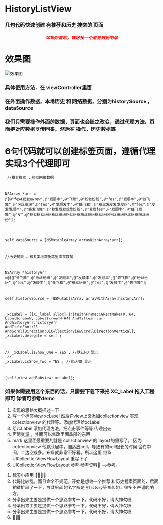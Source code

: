 # HistoryListView
<h3>几句代码快速创建 有推荐和历史 搜索的 页面</3>


<h5 style = "color:red;text-align:center">如果你喜欢，请送我一个星星鼓励吧😄</h5>
<h1>效果图</h1>
<img src = "https://github.com/cgmsuccess/HistoryListView/blob/master/test.gif">效果图</ima>

<h3>具体使用方法，在 viewController里面 </h3>

<h3>在外面操作数据，本地历史 和 网络数据，分别为historySource ，dataSource</h3>

<h3>我们只需要操作外面的数据，页面也会随之改变，通过代理方法，页面把对应数据反传回来，然后在
操作，历史数据等
</h3>

</hr>

<h1>6句代码就可以创建标签页面，遵循代理实现3个代理即可</h1>

<code> //推荐搜索 ，模拟网络数据


NSArray *arr = @[@"fes4发发ewrew",@"发顺丰",@"飞舞",@"粉丝纷纷",@"fes",@"发顺丰",@"蜂飞舞",@"粉丝纷纷",@"fes",@"发顺发丰",@"蜂飞舞",@"粉丝发发发发发纷",@"fes",@"发发发顺丰",@"蜂发飞舞",@"粉发发发丝发纷纷",@"发发fes",@"发顺丰",@"蜂飞发舞",@"发",@"粉丝粉丝纷纷粉丝纷纷粉丝纷纷粉丝纷纷粉丝纷纷粉丝纷纷粉丝纷纷粉丝纷纷"];
<br/>

self.dataSource = [NSMutableArray arrayWithArray:arr];

//历史搜索 。模拟本地数据库里面拿数据

NSArray *historyArr =@[@"蜂飞舞",@"粉丝纷纷",@"发顺丰",@"发顺丰",@"发顺丰",@"蜂飞舞",@"粉丝纷纷",@"fes",@"发顺丰",@"蜂飞舞",@"粉丝纷纷",@"fes",@"发顺丰",@"蜂飞舞"];

self.historySource = [NSMutableArray arrayWithArray:historyArr];

_xcLabel = [[XC_label alloc] initWithFrame:CGRectMake(0, 64, LabelScreenW, LabelScreenH-64) AndTitleArr:arr AndhistoryArr:historyArr AndTitleFont:16 AndScrollDirection:UICollectionViewScrollDirectionVertical];
_xcLabel.delegate = self ;

//    _xcLabel.isShow_One = YES ;  //默认NO 显示 
<br/>
//    _xcLabel.isShow_Two = YES ; //默认NO 显示

[self.view addSubview:_xcLabel];
</code>


<h3>
    如果你需要用这个东西的话，只需要下载下来把 XC_Label 拖入工程即可
    详情可参考demo

</h3>



<ol>
<li>实现的思路大概描述一下</li>
<li>写一个标签view xcLabel 然后在view上面添加collectionview 实现collectionview 的代理等。添加代理给xcLabel</li>
<li>给xcLabel 添加代理方法，把点击事件等等 传递出去</li>
<li>声明变量 ，外面可以修改里面局部的东西</li>
<li>mark 这里面最重要的就是 collectionview 的 layout的重写了。 因为 collectionview 他默认居中，自适应cell，导致有的cell很长的时候 会在中间，二边空很多。布局就非常不好看。所以这里 继承 UICollectionViewFlowLayout 重写下了</li>
<li>UICollectionViewFlowLayout 参考 <a href ="http://www.jianshu.com/p/ac3edf92c5fd">参考资料😬</a> -->参考。
</li>

</ol>


</hr>



<ol>
<li>标签小应用 😬😬😬😬</li>
<li>代码比较乱，而且命名不规范，开始是想做一个推荐 和历史搜索页面的，后面稍微扩展了一下，导致里面的名字都是与history等命名的。很多不严谨的地方。</li>
<li>分享出来主要是提供一个思路参考一下。代码不好，请大神勿喷</li>
<li>分享出来主要是提供一个思路参考一下。代码不好，请大神勿喷</li>
<li>分享出来主要是提供一个思路参考一下。代码不好，请大神勿喷</li>
<li>🤗😰🤗</li>

</ol>
